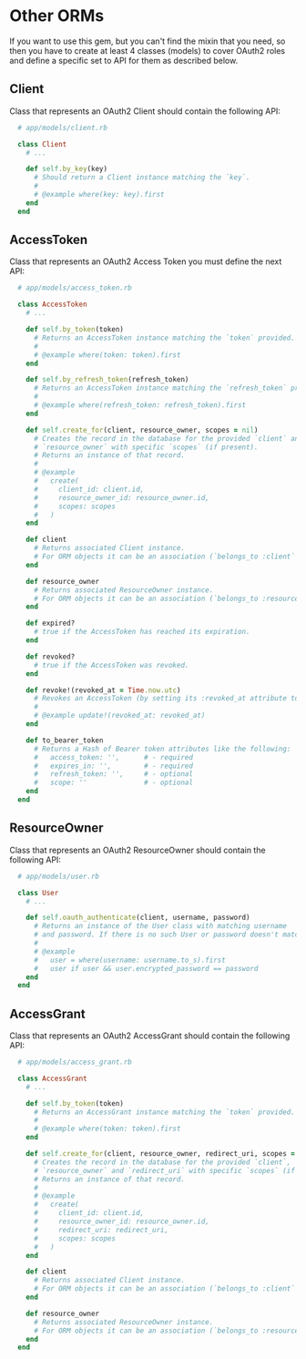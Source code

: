 # Other ORMs
If you want to use this gem, but you can't find the mixin that you need, so then you have to create at least 4 classes (models) to cover OAuth2 roles and define a specific set to API for them as described below.

## Client
Class that represents an OAuth2 Client should contain the following API:

```ruby
  # app/models/client.rb

  class Client
    # ...

    def self.by_key(key)
      # Should return a Client instance matching the `key`.
      #
      # @example where(key: key).first
    end
  end
```

## AccessToken
Class that represents an OAuth2 Access Token you must define the next API:

```ruby
  # app/models/access_token.rb

  class AccessToken
    # ...

    def self.by_token(token)
      # Returns an AccessToken instance matching the `token` provided.
      #
      # @example where(token: token).first
    end

    def self.by_refresh_token(refresh_token)
      # Returns an AccessToken instance matching the `refresh_token` provided.
      #
      # @example where(refresh_token: refresh_token).first
    end

    def self.create_for(client, resource_owner, scopes = nil)
      # Creates the record in the database for the provided `client` and
      # `resource_owner` with specific `scopes` (if present).
      # Returns an instance of that record.
      #
      # @example
      #   create(
      #     client_id: client.id,
      #     resource_owner_id: resource_owner.id,
      #     scopes: scopes
      #   )
    end

    def client
      # Returns associated Client instance.
      # For ORM objects it can be an association (`belongs_to :client` for ActiveRecord).
    end

    def resource_owner
      # Returns associated ResourceOwner instance.
      # For ORM objects it can be an association (`belongs_to :resource_owner` for ActiveRecord).
    end

    def expired?
      # true if the AccessToken has reached its expiration.
    end

    def revoked?
      # true if the AccessToken was revoked.
    end

    def revoke!(revoked_at = Time.now.utc)
      # Revokes an AccessToken (by setting its :revoked_at attribute to the specific time).
      #
      # @example update!(revoked_at: revoked_at)
    end

    def to_bearer_token
      # Returns a Hash of Bearer token attributes like the following:
      #   access_token: '',      # - required
      #   expires_in: '',        # - required
      #   refresh_token: '',     # - optional
      #   scope: ''              # - optional
    end
  end
```

## ResourceOwner
Class that represents an OAuth2 ResourceOwner should contain the following API:

```ruby
  # app/models/user.rb

  class User
    # ...

    def self.oauth_authenticate(client, username, password)
      # Returns an instance of the User class with matching username
      # and password. If there is no such User or password doesn't match then returns nil.
      #
      # @example
      #   user = where(username: username.to_s).first
      #   user if user && user.encrypted_password == password
    end
  end
```

## AccessGrant
Class that represents an OAuth2 AccessGrant should contain the following API:

```ruby
  # app/models/access_grant.rb

  class AccessGrant
    # ...

    def self.by_token(token)
      # Returns an AccessGrant instance matching the `token` provided.
      #
      # @example where(token: token).first
    end

    def self.create_for(client, resource_owner, redirect_uri, scopes = nil)
      # Creates the record in the database for the provided `client`,
      # `resource_owner` and `redirect_uri` with specific `scopes` (if present).
      # Returns an instance of that record.
      #
      # @example
      #   create(
      #     client_id: client.id,
      #     resource_owner_id: resource_owner.id,
      #     redirect_uri: redirect_uri,
      #     scopes: scopes
      #   )
    end

    def client
      # Returns associated Client instance.
      # For ORM objects it can be an association (`belongs_to :client` for ActiveRecord).
    end

    def resource_owner
      # Returns associated ResourceOwner instance.
      # For ORM objects it can be an association (`belongs_to :resource_owner` for ActiveRecord).
    end
  end
```
